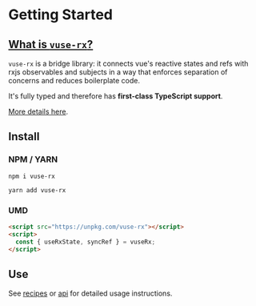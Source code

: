 # Getting Started

## [What is `vuse-rx`?](/guide/)

`vuse-rx` is a bridge library:
it connects vue's reactive states and refs with rxjs observables and subjects
in a way that enforces separation of concerns and reduces boilerplate code.

It's fully typed and therefore has **first-class TypeScript support**.

[More details here](/guide/).

## Install

### NPM / YARN
`npm i vuse-rx`

`yarn add vuse-rx`

### UMD

```html
<script src="https://unpkg.com/vuse-rx"></script>
<script>
  const { useRxState, syncRef } = vuseRx;
</script>
```

## Use

See [recipes](/recipes/counter) or [api](api/use-rx-state) for detailed usage instructions.
